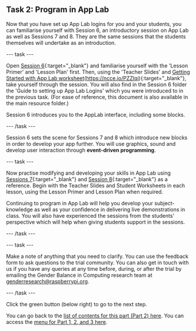 ## Task 2: Program in App Lab
Now that you have set up App Lab logins for you and your students, you can familiarise yourself with Session 6, an introductory session on App Lab as well as Sessions 7 and 8. They are the same sessions that the students themselves will undertake as an introduction.

--- task ---

Open [Session 6](https://ncce.io/xBrv1w){:target="_blank"} and familiarise yourself with the 'Lesson Primer' and 'Lesson Plan' first. Then, using the 'Teacher Slides' and [Getting Started with App Lab worksheet](https://ncce.io/zeQYMr)(https://ncce.io/PZZIqi){:target="_blank"}, take yourself through the session. You will also find in the Session 6 folder the 'Guide to setting up App Lab Logins' which you were introduced to in the previous task. (For ease of reference, this document is also available in the main resource folder.) 

Session 6 introduces you to the AppLab interface, including some blocks.

--- /task ---

Session 6 sets the scene for Sessions 7 and 8 which introduce new blocks in order to develop your app further. You will use graphics, sound and develop user interaction through **event-driven programming**.

--- task ---

Now practise modifying and developing your skills in App Lab using [Sessions 7](https://ncce.io/LZPVu7){:target="_blank"} and [Session 8](https://ncce.io/sWbgon){:target="_blank"} as a reference. Begin with the Teacher Slides and Student Worksheets in each lesson, using the Lesson Primer and Lesson Plan when required.

Continuing to program in App Lab will help you develop your subject-knowledge as well as your confidence in delivering live demonstrations in class. You will also have experienced the sessions from the students' perspective which will help when giving students support in the sessions. 

--- /task ---

--- task ---

Make a note of anything that you need to clarify. You can use the feedback form to ask questions to the trial community. You can also get in touch with us if you have any queries at any time before, during, or after the trial by emailing the Gender Balance in Computing research team at [genderresearch@raspberrypi.org](genderresearch@raspberrypi.org).

--- /task ---

Click the green button (below right) to go to the next step.

You can go back to the [list of contents for this part (Part 2) here](https://projects.raspberrypi.org/en/projects/Year8-RelevanceTraining-Part3-GBICi4). 
You can access the [menu for Part 1, 2, and 3 here](https://projects.raspberrypi.org/en/pathways/year8-relevancetraining-gbici4).
